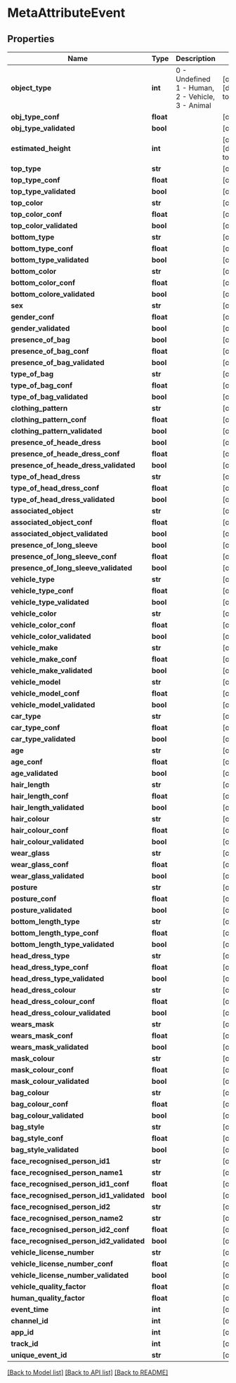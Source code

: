 # MetaAttributeEvent

## Properties
Name | Type | Description | Notes
------------ | ------------- | ------------- | -------------
**object_type** | **int** | 0 - Undefined 1 - Human, 2 - Vehicle, 3 - Animal | [optional] [default to 1]
**obj_type_conf** | **float** |  | [optional] 
**obj_type_validated** | **bool** |  | [optional] 
**estimated_height** | **int** |  | [optional] [default to 0]
**top_type** | **str** |  | [optional] 
**top_type_conf** | **float** |  | [optional] 
**top_type_validated** | **bool** |  | [optional] 
**top_color** | **str** |  | [optional] 
**top_color_conf** | **float** |  | [optional] 
**top_color_validated** | **bool** |  | [optional] 
**bottom_type** | **str** |  | [optional] 
**bottom_type_conf** | **float** |  | [optional] 
**bottom_type_validated** | **bool** |  | [optional] 
**bottom_color** | **str** |  | [optional] 
**bottom_color_conf** | **float** |  | [optional] 
**bottom_colore_validated** | **bool** |  | [optional] 
**sex** | **str** |  | [optional] 
**gender_conf** | **float** |  | [optional] 
**gender_validated** | **bool** |  | [optional] 
**presence_of_bag** | **bool** |  | [optional] 
**presence_of_bag_conf** | **float** |  | [optional] 
**presence_of_bag_validated** | **bool** |  | [optional] 
**type_of_bag** | **str** |  | [optional] 
**type_of_bag_conf** | **float** |  | [optional] 
**type_of_bag_validated** | **bool** |  | [optional] 
**clothing_pattern** | **str** |  | [optional] 
**clothing_pattern_conf** | **float** |  | [optional] 
**clothing_pattern_validated** | **bool** |  | [optional] 
**presence_of_heade_dress** | **bool** |  | [optional] 
**presence_of_heade_dress_conf** | **float** |  | [optional] 
**presence_of_heade_dress_validated** | **bool** |  | [optional] 
**type_of_head_dress** | **str** |  | [optional] 
**type_of_head_dress_conf** | **float** |  | [optional] 
**type_of_head_dress_validated** | **bool** |  | [optional] 
**associated_object** | **str** |  | [optional] 
**associated_object_conf** | **float** |  | [optional] 
**associated_object_validated** | **bool** |  | [optional] 
**presence_of_long_sleeve** | **bool** |  | [optional] 
**presence_of_long_sleeve_conf** | **float** |  | [optional] 
**presence_of_long_sleeve_validated** | **bool** |  | [optional] 
**vehicle_type** | **str** |  | [optional] 
**vehicle_type_conf** | **float** |  | [optional] 
**vehicle_type_validated** | **bool** |  | [optional] 
**vehicle_color** | **str** |  | [optional] 
**vehicle_color_conf** | **float** |  | [optional] 
**vehicle_color_validated** | **bool** |  | [optional] 
**vehicle_make** | **str** |  | [optional] 
**vehicle_make_conf** | **float** |  | [optional] 
**vehicle_make_validated** | **bool** |  | [optional] 
**vehicle_model** | **str** |  | [optional] 
**vehicle_model_conf** | **float** |  | [optional] 
**vehicle_model_validated** | **bool** |  | [optional] 
**car_type** | **str** |  | [optional] 
**car_type_conf** | **float** |  | [optional] 
**car_type_validated** | **bool** |  | [optional] 
**age** | **str** |  | [optional] 
**age_conf** | **float** |  | [optional] 
**age_validated** | **bool** |  | [optional] 
**hair_length** | **str** |  | [optional] 
**hair_length_conf** | **float** |  | [optional] 
**hair_length_validated** | **bool** |  | [optional] 
**hair_colour** | **str** |  | [optional] 
**hair_colour_conf** | **float** |  | [optional] 
**hair_colour_validated** | **bool** |  | [optional] 
**wear_glass** | **str** |  | [optional] 
**wear_glass_conf** | **float** |  | [optional] 
**wear_glass_validated** | **bool** |  | [optional] 
**posture** | **str** |  | [optional] 
**posture_conf** | **float** |  | [optional] 
**posture_validated** | **bool** |  | [optional] 
**bottom_length_type** | **str** |  | [optional] 
**bottom_length_type_conf** | **float** |  | [optional] 
**bottom_length_type_validated** | **bool** |  | [optional] 
**head_dress_type** | **str** |  | [optional] 
**head_dress_type_conf** | **float** |  | [optional] 
**head_dress_type_validated** | **bool** |  | [optional] 
**head_dress_colour** | **str** |  | [optional] 
**head_dress_colour_conf** | **float** |  | [optional] 
**head_dress_colour_validated** | **bool** |  | [optional] 
**wears_mask** | **str** |  | [optional] 
**wears_mask_conf** | **float** |  | [optional] 
**wears_mask_validated** | **bool** |  | [optional] 
**mask_colour** | **str** |  | [optional] 
**mask_colour_conf** | **float** |  | [optional] 
**mask_colour_validated** | **bool** |  | [optional] 
**bag_colour** | **str** |  | [optional] 
**bag_colour_conf** | **float** |  | [optional] 
**bag_colour_validated** | **bool** |  | [optional] 
**bag_style** | **str** |  | [optional] 
**bag_style_conf** | **float** |  | [optional] 
**bag_style_validated** | **bool** |  | [optional] 
**face_recognised_person_id1** | **str** |  | [optional] 
**face_recognised_person_name1** | **str** |  | [optional] 
**face_recognised_person_id1_conf** | **float** |  | [optional] 
**face_recognised_person_id1_validated** | **bool** |  | [optional] 
**face_recognised_person_id2** | **str** |  | [optional] 
**face_recognised_person_name2** | **str** |  | [optional] 
**face_recognised_person_id2_conf** | **float** |  | [optional] 
**face_recognised_person_id2_validated** | **bool** |  | [optional] 
**vehicle_license_number** | **str** |  | [optional] 
**vehicle_license_number_conf** | **float** |  | [optional] 
**vehicle_license_number_validated** | **bool** |  | [optional] 
**vehicle_quality_factor** | **float** |  | [optional] 
**human_quality_factor** | **float** |  | [optional] 
**event_time** | **int** |  | [optional] 
**channel_id** | **int** |  | [optional] 
**app_id** | **int** |  | [optional] 
**track_id** | **int** |  | [optional] 
**unique_event_id** | **str** |  | [optional] 

[[Back to Model list]](../README.md#documentation-for-models) [[Back to API list]](../README.md#documentation-for-api-endpoints) [[Back to README]](../README.md)

